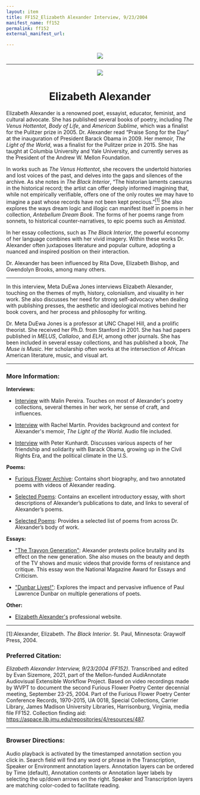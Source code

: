 ```yaml
---
layout: item
title: FF152_Elizabeth Alexander Interview, 9/23/2004
manifest_name: ff152
permalink: ff152
external_manifest_url: 

---
```

<!-- Add an essay or interpretive material below this line,
using HTML or markdown.  Do not modify this file above this line -->
<p style="text-align:center"><img src="https://www.jmu.edu/_images/furiousflower/furious-flower-logo.jpg"></p>
<hr>
<p style="text-align:center"><img src="https://furiousflower.org/wp-content/uploads/2019/03/elizabeth-alexander3.jpg"></p>
<h1 style="text-align:center">Elizabeth Alexander</h1>
<p>Elizabeth Alexander is a renowned poet, essayist, educator, feminist, and cultural advocate. She has published several books of poetry, including <i>The Venus Hottentot</i>, <i>Body of Life</i>, and <i>American Sublime</i>, which was a finalist for the Pulitzer prize in 2005. Dr. Alexander read “Praise Song for the Day” at the inauguration of President Barack Obama in 2009. Her memoir, <i>The Light of the World</i>, was a finalist for the Pulitzer prize in 2015. She has taught at Columbia University and Yale University, and currently serves as the President of the Andrew W. Mellon Foundation.</p>
     <p>In works such as <i>The Venus Hottentot</i>, she recovers the undertold histories and lost voices of the past, and delves into the gaps and silences of the archive. As she notes in <i>The Black Interior</i>, “The historian laments caesuras in the historical record; the artist can offer deeply informed imagining that, while not empirically verifiable, offers one of the only routes we may have to imagine a past whose records have not been kept precious.”<a href="#fn1"><sup>[1]</sup></a> She also explores the ways dream logic and illogic can manifest itself in poems in her collection, <i>Antebellum Dream Book</i>. The forms of her poems range from sonnets, to historical counter-narratives, to epic poems such as <i>Amistad</i>.</p>
<p>In her essay collections, such as <i>The Black Interior</i>, the powerful economy of her language combines with her vivid imagery. Within these works Dr. Alexander often juxtaposes literature and popular culture, adopting a nuanced and inspired position on their interaction.</p>
<p>Dr. Alexander has been influenced by Rita Dove, Elizabeth Bishop, and Gwendolyn Brooks, among many others.</p>
<hr>
<p>In this interview, Meta DuEwa Jones interviews Elizabeth Alexander, touching on the themes of myth, history, colonialism, and visuality in her work. She also discusses her need for strong self-advocacy when dealing with publishing presses, the aesthetic and ideological motives behind her book covers, and her process and philosophy for writing.</p>
<p>Dr. Meta DuEwa Jones is a professor at UNC Chapel Hill, and a prolific theorist. She received her Ph.D. from Stanford in 2001. She has had papers published in <i>MELUS</i>, <i>Callaloo</i>, and <i>ELH</i>, among other journals. She has been included in several essay collections, and has published a book, <i>The Muse is Music</i>. Her scholarship often works at the intersection of African American literature, music, and visual art.</p>
<hr>
<h3>More Information:</h3>
<b>Interviews:</b>
<ul><li><p><a href=https://www.jstor.org/stable/j.ctt46nh3m.12>Interview</a> with Malin Pereira. Touches on most of Alexander's poetry collections, several themes in her work, her sense of craft, and influences.</p></li></ul>
<ul><li><p><a href=https://www.npr.org/transcripts/400179330>Interview</a> with Rachel Martin. Provides background and context for Alexander's memoir, <i>The Light of the World</i>. Audio file included.</p></li></ul>
<ul><li><p><a href=https://www.kunhardtfilmfoundation.org/featured-interviews/elizabeth-alexander2>Interview</a> with Peter Kunhardt. Discusses various aspects of her friendship and solidarity with Barack Obama, growing up in the Civil Rights Era, and the political climate in the U.S.</p></li></ul>
<b>Poems:</b>
<ul><li><p><a href=https://furiousflower.org/elizabeth-alexander>Furious Flower Archive</a>: Contains short biography, and two annotated poems with videos of Alexander reading.</p></li></ul>
<ul><li><p><a href=https://www.poetryfoundation.org/poets/elizabeth-alexander>Selected Poems</a>: Contains an excellent introductory essay, with short descriptions of Alexander’s publications to date, and links to several of Alexander’s poems.</p></li></ul>
<ul><li><p><a href=https://poets.org/poet/elizabeth-alexander>Selected Poems</a>: Provides a selected list of poems from across Dr. Alexander’s body of work.</p></li></ul>
<b>Essays:</b>
<ul><li><p><a href=https://www.jstor.org/stable/10.7312/asme19803.17>"The Trayvon Generation"</a>: Alexander protests police brutality and its effect on the new generation. She also muses on the beauty and depth of the TV shows and music videos that provide forms of resistance and critique. This essay won the National Magazine Award for Essays and Criticism.</p></li></ul>
<ul><li><p><a href=https://www.jstor.org/stable/40027074>"Dunbar Lives!"</a>: Explores the impact and pervasive influence of Paul Lawrence Dunbar on multiple generations of poets.</p></li></ul>
<b>Other:</b>
<ul><li><p><a href=http://www.elizabethalexander.net>Elizabeth Alexander's</a> professional website.</p></li></ul>
<hr>
<p><a name="fn1">[1]</a>:Alexander, Elizabeth. <i>The Black Interior</i>. St. Paul, Minnesota: Graywolf Press, 2004.</p>

<h3>Preferred Citation:</h3>
<i>Elizabeth Alexander Interview, 9/23/2004 (FF152)</i>. Transcribed and edited by Evan Sizemore, 2021, part of the Mellon-funded AudiAnnotate Audiovisual Extensible Workflow Project. Based on video recordings made by WVPT to document the second Furious Flower Poetry Center decennial meeting, September 23-25, 2004. Part of the Furious Flower Poetry Center Conference Records, 1970-2015, UA 0018, Special Collections, Carrier Library, James Madison University Libraries, Harrisonburg, Virginia, media file FF152. Collection finding aid: <a href="https://aspace.lib.jmu.edu/repositories/4/resources/487">https://aspace.lib.jmu.edu/repositories/4/resources/487</a>.
<hr>
<h3>Browser Directions:</h3> 
Audio playback is activated by the timestamped annotation section you click in. Search field will find any word or phrase in the Transcription, Speaker or Environment annotation layers. Annotation layers can be ordered by Time (default), Annotation contents or Annotation layer labels by selecting the up/down arrows on the right. Speaker and Transcription layers are matching color-coded to facilitate reading.

